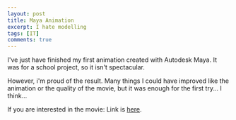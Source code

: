 ```yaml
---
layout: post
title: Maya Animation
excerpt: I hate modelling
tags: [IT]
comments: true
---
```


I've just have finished my first animation created with Autodesk Maya. It was for a school project, so it isn't spectacular.

However, i'm proud of the result. Many things I could have improved like the animation or the quality of the movie, but it was enough for the first try... I think...

If you are interested in the movie: Link is [here](http://youtu.be/U5neKzdJRms "Title").
